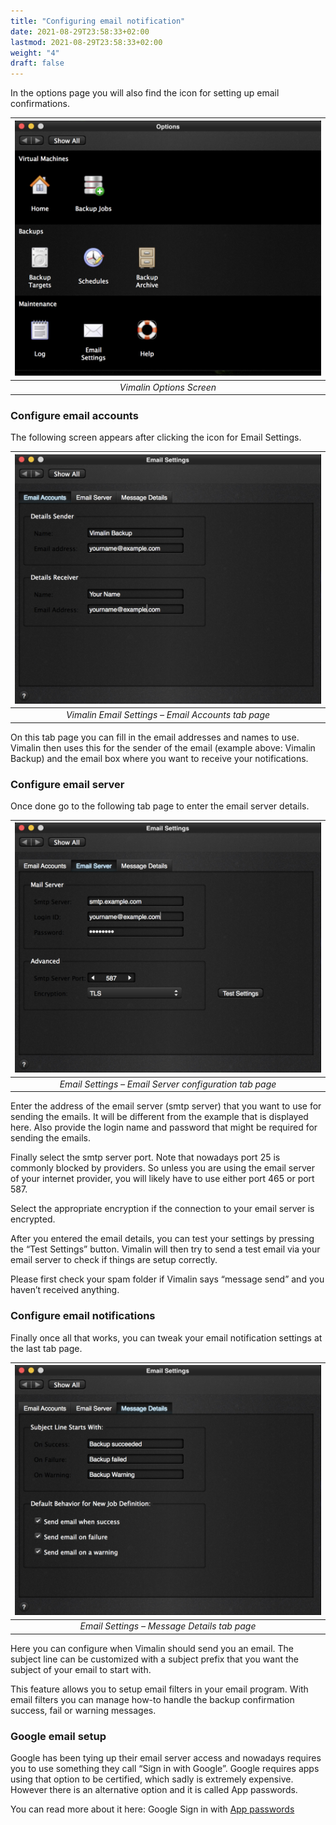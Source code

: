 ```yaml
---
title: "Configuring email notification"
date: 2021-08-29T23:58:33+02:00
lastmod: 2021-08-29T23:58:33+02:00
weight: "4"
draft: false
---
```


In the options page you will also find the icon for setting up email confirmations.

| ![Vimalin Options Screen](Vimalin-2-Options-screen.jpg "Vimalin Options Screen")
|:--:|
| *Vimalin Options Screen* |

### Configure email accounts

The following screen appears after clicking the icon for Email Settings.

| ![Vimalin Email Settings – Email Accounts tab page](Vimalin-2-email-settings-page1.jpg "Vimalin Email Settings – Email Accounts tab page")
|:--:|
| *Vimalin Email Settings – Email Accounts tab page* |

On this tab page you can fill in the email addresses and names to use. Vimalin then uses this for the sender of the email (example above: Vimalin Backup) and the email box where you want to receive your notifications.

### Configure email server

Once done go to the following tab page to enter the email server details.

| ![Email Settings – Email Server configuration tab page](Vimalin-2-email-settings-page2.jpg "Email Settings – Email Server configuration tab page")
|:--:|
| *Email Settings – Email Server configuration tab page* |

Enter the address of the email server (smtp server) that you want to use for sending the emails. It will be different from the example that is displayed here. Also provide the login name and password that might be required for sending the emails.

Finally select the smtp server port. Note that nowadays port 25 is commonly blocked by providers. So unless you are using the email server of your internet provider, you will likely have to use either port 465 or port 587.

Select the appropriate encryption if the connection to your email server is encrypted.

After you entered the email details, you can test your settings by pressing the “Test Settings” button. Vimalin will then try to send a test email via your email server to check if things are setup correctly.

Please first check your spam folder if Vimalin says “message send” and you haven’t received anything.

### Configure email notifications

Finally once all that works, you can tweak your email notification settings at the last tab page.

| ![Email Settings – Message Details tab page](Vimalin-2-email-settings-page3.jpg "Email Settings – Message Details tab page")
|:--:|
| *Email Settings – Message Details tab page* |

Here you can configure when Vimalin should send you an email. The subject line can be customized with a subject prefix that you want the subject of your email to start with.

This feature allows you to setup email filters in your email program. With email filters you can manage how-to handle the backup confirmation success, fail or warning messages.

### Google email setup

Google has been tying up their email server access and nowadays requires you to use something they call “Sign in with Google”. Google requires apps using that option to be certified, which sadly is extremely expensive.
However there is an alternative option and it is called App passwords.

You can read more about it here: Google Sign in with [App passwords](https://support.google.com/accounts/answer/185833)